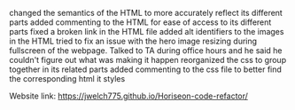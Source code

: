 changed the semantics of the HTML to more accurately reflect its different parts
added commenting to the HTML for ease of access to its different parts
fixed a broken link in the HTML file
added alt identifiers to the images in the HTML
tried to fix an issue with the hero image resizing during fullscreen of the webpage. Talked to TA during office hours and he said he couldn't figure out what was making it happen
reorganized the css to group together in its related parts
added commenting to the css file to better find the corresponding html it styles


Website link: https://jwelch775.github.io/Horiseon-code-refactor/
